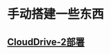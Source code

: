 # 手动搭建一些东西

## [CloudDrive-2部署](https://github.com/MHY2233/MHY2233/blob/main/CloudDrive-2%E9%83%A8%E7%BD%B2.md)
